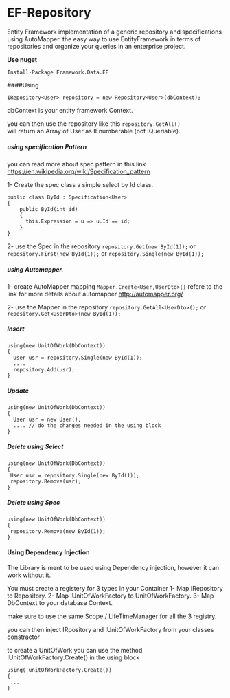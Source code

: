 # EF-Repository
Entity Framework implementation of a generic repository and specifications using AutoMapper. 
the easy way to use EntityFramework in terms of repositories and organize your queries in an enterprise project. 

**Use nuget**
```
Install-Package Framework.Data.EF
```

####Using
```
IRepository<User> repository = new Repository<User>(dbContext);
```
dbContext is your entity framework Context. 

you can then use the repository like this 
`repository.GetAll()`  
will return an Array of User as IEnumberable (not IQueriable). 

##### using specification Pattern
you can read more about spec pattern in this link https://en.wikipedia.org/wiki/Specification_pattern 

1- Create the spec class 
a simple select by Id class. 
```
public class ById : Specification<User>
{
    public ById(int id)
    {
      this.Expression = u => u.Id == id;
    }
}
```
2- use the Spec in the repository 
`repository.Get(new ById(1));` or 
`repository.First(new ById(1));` or 
`repository.Single(new ById(1));` 

##### using Automapper. 
1- create AutoMapper mapping 
`Mapper.Create<User,UserDto>()`
refere to the link for more details about automapper http://automapper.org/ 

2- use the Mapper in the repository 
`repository.GetAll<UserDto>();` or 
`repository.Get<UserDto>(new ById(1));`

##### Insert 
```
using(new UnitOfWork(DbContext)) 
{
  User usr = repository.Single(new ById(1));
  .... 
  repository.Add(usr);
}
```
##### Update 
```
using(new UnitOfWork(DbContext)) 
{
  User usr = new User();
  .... // do the changes needed in the using block
}
```
##### Delete using Select 
```
using(new UnitOfWork(DbContext)) 
{
 User usr = repository.Single(new ById(1));
 repository.Remove(usr); 
}
```
##### Delete using Spec
```
using(new UnitOfWork(DbContext)) 
{
 repository.Remove(new ById(1)); 
}
```

#### Using Dependency Injection
The Library is ment to be used using Dependency injection, however it can work without it.

You must create a registery for 3 types in your Container 
1- Map IRepository to Repository.
2- Map IUnitOfWorkFactory to UnitOfWorkFactory.
3- Map DbContext to your database Context.

make sure to use the same Scope / LifeTimeManager for all the 3 registry. 

you can then inject IRpository<User> and IUnitOfWorkFactory from your classes constractor 

to create a UnitOfWork you can use the method IUnitOfWorkFactory.Create() in the using block
```
using(_unitOfWorkFactory.Create())
{
 ...
}
```
